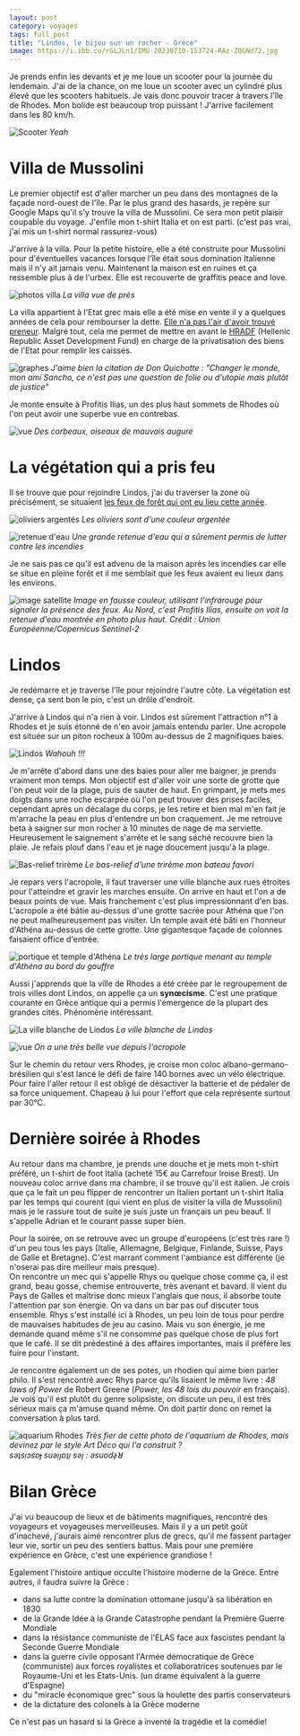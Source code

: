 ```yaml
---
layout: post 
category: voyages
tags: full_post
title: "Lindos, le bijou sur un rocher - Grèce"
image: https://i.ibb.co/rGLJLn1/IMG-20230710-153724-RAz-ZQGNd72.jpg
---
```


Je prends enfin les devants et je me loue un scooter pour la journée du lendemain. J'ai de la chance, on me loue un scooter avec un cylindré plus élevé que les scooters habituels. Je vais donc pouvoir tracer à travers l'île de Rhodes. Mon bolide est beaucoup trop puissant ! J'arrive facilement dans les 80 km/h.

![Scooter](https://i.ibb.co/qC57G7C/IMG-20230710-095834-Qf640-PHa5-G.jpg)
_Yeah_

<!--more-->

# Villa de Mussolini

Le premier objectif est d'aller marcher un peu dans des montagnes de la façade nord-ouest de l'île. Par le plus grand des hasards, je repère sur Google Maps qu'il s'y trouve la villa de Mussolini. Ce sera mon petit plaisir coupable du voyage. J'enfile mon t-shirt Italia et on est parti. (c'est pas vrai, j'ai mis un t-shirt normal rassurez-vous)

J'arrive à la villa. Pour la petite histoire, elle a été construite pour Mussolini pour d'éventuelles vacances lorsque l'île était sous domination Italienne mais il n'y ait jamais venu. Maintenant la maison est en ruines et ça ressemble plus à de l'urbex. Elle est recouverte de graffitis peace and love.

![photos villa](https://i.ibb.co/JctwsJz/Villa-Musso.jpg)
_La villa vue de près_

La villa appartient à l'Etat grec mais elle a été mise en vente il y a quelques années de cela pour rembourser la dette. [Elle n'a pas l'air d'avoir trouvé preneur](https://greekreporter-com.translate.goog/2020/07/17/mussolinis-old-villa-on-rhodes-still-on-real-estate-market/?_x_tr_sl=en&_x_tr_tl=fr&_x_tr_hl=fr&_x_tr_pto=wapp&_x_tr_hist=true). 
Malgré tout, cela me permet de mettre en avant le [HRADF](https://en-m-wikipedia-org.translate.goog/wiki/Hellenic_Republic_Asset_Development_Fund?_x_tr_sl=en&_x_tr_tl=fr&_x_tr_hl=fr&_x_tr_pto=wapp) (Hellenic Republic Asset Development Fund) en charge de la privatisation des biens de l'Etat pour remplir les caisses. 

![graphes](https://i.ibb.co/tLCpd87/graphes.jpg)
_J'aime bien la citation de Don Quichotte : "Changer le monde, mon ami Sancho, ce n'est pas une question de folie ou d'utopie mais plutôt de justice"_

Je monte ensuite à Profitis Ilias, un des plus haut sommets de Rhodes où l'on peut avoir une superbe vue en contrebas.

![vue](https://i.ibb.co/9qBk0hw/IMG-20230710-120002-BUeve-Ee-X5a.jpg)
_Des corbeaux, oiseaux de mauvais augure_

# La végétation qui a pris feu

Il se trouve que pour rejoindre Lindos, j'ai du traverser la zone où précisément, se situaient [les feux de forêt qui ont eu lieu cette année](https://www.lemonde.fr/planete/article/2023/07/22/en-grece-sous-une-canicule-inedite-l-ile-de-rhodes-evacuee-en-urgence_6183020_3244.html). 

![oliviers argentés](https://i.ibb.co/86fc0zb/IMG-20230710-142026-u33q-VHef1j.jpg)
_Les oliviers sont d'une couleur argentée_

![retenue d'eau](https://i.ibb.co/f49Qtjt/IMG-20230710-143123-x-E4k-OFgd7w.jpg)
_Une grande retenue d'eau qui a sûrement permis de lutter contre les incendies_

Je ne sais pas ce qu'il est advenu de la maison après les incendies car elle se situe en pleine forêt et il me semblait que les feux avaient eu lieux dans les environs. 

![image satellite](https://i.ibb.co/6wxf1P9/rhodes-GREECE-WILDFIRE-credit-eu-copernicus-1392x1392.jpg)
_Image en fausse couleur, utilisant l'infrarouge pour signaler la présence des feux. Au Nord, c'est Profitis Ilias, ensuite on voit la retenue d'eau montrée en photo plus haut. Crédit : Union Européenne/Copernicus Sentinel-2_

# Lindos

Je redémarre et je traverse l'île pour rejoindre l'autre côte. La végétation est dense, ça sent bon le pin, c'est un drôle d'endroit. 

J'arrive à Lindos qui n'a rien à voir. Lindos est sûrement l'attraction n°1 à Rhodes et je suis étonné de n'en avoir jamais entendu parler. Une acropole est située sur un piton rocheux à 100m au-dessus de 2 magnifiques baies. 

![Lindos](https://i.ibb.co/rGLJLn1/IMG-20230710-153724-RAz-ZQGNd72.jpg)
_Wahouh !!!_

Je m'arrête d'abord dans une des baies pour aller me baigner, je prends vraiment mon temps. Mon objectif est d'aller voir une sorte de grotte que l'on peut voir de la plage, puis de sauter de haut. 
En grimpant, je mets mes doigts dans une roche escarpée où l'on peut trouver des prises faciles, cependant après un décalage du corps, je les retire et bien mal m'en fait je m'arrache la peau en plus d'entendre un bon craquement. Je me retrouve beta à saigner sur mon rocher à 10 minutes de nage de ma serviette. Heureusement le saignement s'arrête et le sang séché recouvre bien la plaie. 
Je refais plouf dans l'eau et je nage doucement jusqu'à la plage. 

![Bas-relief trirème](https://i.ibb.co/pfHrNZD/IMG-20230710-182958-s-Qd-JI7-A65-Q.jpg)
_Le bas-relief d'une trirème mon bateau favori_


Je repars vers l'acropole, il faut traverser une ville blanche aux rues étroites pour l'atteindre et gravir les marches ensuite. On arrive en haut et l'on a de beaux points de vue. Mais franchement c'est plus impressionnant d'en bas. L'acropole a été bâtie au-dessus d'une grotte sacrée pour Athéna que l'on ne peut malheureusement pas visiter. Un temple avait été bâti en l'honneur d'Athéna au-dessus de cette grotte. Une gigantesque façade de colonnes faisaient office d'entrée.  

![portique et temple d'Athéna](https://i.ibb.co/LSPyRrZ/temple-athena.jpg)
_Le très large portique menant au temple d'Athéna au bord du gouffre_

Aussi j'apprends que la ville de Rhodes a été créée par le regroupement de trois villes dont Lindos, on appelle ça un **synœcisme**. C'est une pratique courante en Grèce antique qui a permis l'émergence de la plupart des grandes cités. Phénomène intéressant. 

![La ville blanche de Lindos](https://i.ibb.co/ckx7j0W/IMG-20230710-183328-b-KJgc-Tay3-V.jpg)
_La ville blanche de Lindos_

![vue](https://i.ibb.co/hFYX1cQ/IMG-20230710-182435-r9-Ew-YY3-J6c.jpg)
_On a une très belle vue depuis l'acropole_

Sur le chemin du retour vers Rhodes, je croise mon coloc albano-germano-brésilien qui s'est lancé le défi de faire 140 bornes avec un vélo électrique. Pour faire l'aller retour il est obligé de désactiver la batterie et de pédaler de sa force uniquement. Chapeau à lui pour l'effort que cela représente surtout par 30°C.

# Dernière soirée à Rhodes 

Au retour dans ma chambre, je prends une douche et je mets mon t-shirt préféré, un t-shirt de foot Italia (acheté 15€ au Carrefour Iroise Brest). Un nouveau coloc arrive dans ma chambre, il se trouve qu'il est italien. Je crois que ça le fait un peu flipper de rencontrer un Italien portant un t-shirt Italia par les temps qui courent (qui vient en plus de visiter la villa de Mussolini) mais je le rassure tout de suite je suis juste un français un peu beauf. Il s'appelle Adrian et le courant passe super bien. 

Pour la soirée, on se retrouve avec un groupe d'européens (c'est très rare !) d'un peu tous les pays (Italie, Allemagne, Belgique, Finlande, Suisse, Pays de Galle et Bretagne). C'est marrant comment l'ambiance est différente (je n'oserai pas dire meilleur mais presque).  
On rencontre un mec qui s'appelle Rhys ou quelque chose comme ça, il est grand, beau gosse, chemise entrouverte, très avenant et bavard. Il vient du Pays de Galles et maîtrise donc mieux l'anglais que nous, il absorbe toute l'attention par son énergie. On va dans un bar pas ouf discuter tous ensemble. Rhys s'est installé ici à Rhodes, un peu loin de tous pour perdre de mauvaises habitudes de jeu au casino. Mais vu son énergie, je me demande quand même s'il ne consomme pas quelque chose de plus fort que le café. Il se dit prédestiné à des affaires importantes, mais il préfère les fuire pour l'instant. 

Je rencontre également un de ses potes, un rhodien qui aime bien parler philo. Il s'est rencontré avec Rhys parce qu'ils lisaient le même livre : _48 laws of Power_ de Robert Greene (_Power, les 48 lois du pouvoir_ en français). Je vois qu'il est plutôt du genre solipsiste, on discute un peu, il est très sérieux mais ça m'amuse quand même. On doit partir donc on remet la conversation à plus tard. 

![aquarium Rhodes](https://i.ibb.co/z5G6hTp/IMG-20230708-193547-Ax36y65-R1r.jpg)
_Très fier de cette photo de l'aquarium de Rhodes, mais devinez par le style Art Déco qui l'a construit ?  
sǝʇsᴉɔsɐɟ suǝᴉןɐʇᴉ sǝן : ǝsuodǝ̗ꓤ_

# Bilan Grèce

J'ai vu beaucoup de lieux et de bâtiments magnifiques, rencontré des voyageurs et voyageuses merveilleuses. Mais il y a un petit goût d'inachevé, j'aurais aimé rencontrer plus de grecs, qu'il me fassent partager leur vie, sortir un peu des sentiers battus. Mais pour une première expérience en Grèce, c'est une expérience grandiose !

Egalement l'histoire antique occulte l'histoire moderne de la Grèce.
Entre autres, il faudra suivre la Grèce :  

- dans sa lutte contre la domination ottomane jusqu'à sa libération en 1830
- de la Grande Idée à la Grande Catastrophe pendant la Première Guerre Mondiale
- dans la résistance communiste de l'ELAS face aux fascistes pendant la Seconde Guerre Mondiale
- dans la guerre civile opposant l'Armée démocratique de Grèce (communiste) aux forces royalistes et collaboratrices soutenues par le Royaume-Uni et les Etats-Unis. (un drame équivalent à la guerre d'Espagne)
- du "miracle économique grec" sous la houlette des partis conservateurs
- de la dictature des colonels à la Grèce moderne

Ce n'est pas un hasard si la Grèce a inventé la tragédie et la comédie!


